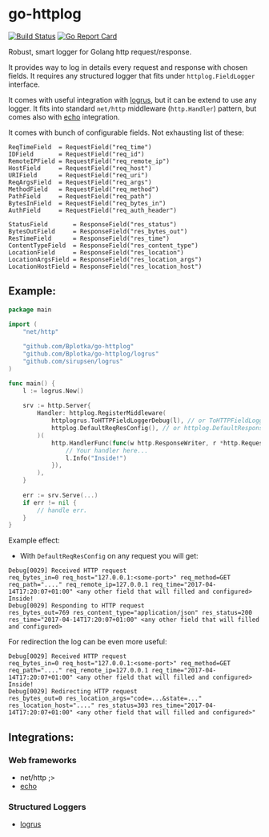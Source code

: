 # go-httplog

[![Build Status](https://travis-ci.org/Bplotka/go-httplog.svg?branch=master)](https://travis-ci.org/Bplotka/go-httplog) [![Go Report Card](https://goreportcard.com/badge/github.com/Bplotka/go-httplog)](https://goreportcard.com/report/github.com/Bplotka/go-httplog)

Robust, smart logger for Golang http request/response.

It provides way to log in details every request and response with chosen fields. It
requires any structured logger that fits under `httplog.FieldLogger` interface.

It comes with useful integration with [logrus]("github.com/sirupsen/logrus"), but it can be extend to use any logger.
It fits into standard `net/http` middleware (`http.Handler`) pattern, but comes also with [echo]("github.com/labstack/echo") integration.

It comes with bunch of configurable fields. Not exhausting list of these:
```
ReqTimeField  = RequestField("req_time")
IDField       = RequestField("req_id")
RemoteIPField = RequestField("req_remote_ip")
HostField     = RequestField("req_host")
URIField      = RequestField("req_uri")
ReqArgsField  = RequestField("req_args")
MethodField   = RequestField("req_method")
PathField     = RequestField("req_path")
BytesInField  = RequestField("req_bytes_in")
AuthField     = RequestField("req_auth_header")

StatusField       = ResponseField("res_status")
BytesOutField     = ResponseField("res_bytes_out")
ResTimeField      = ResponseField("res_time")
ContentTypeField  = ResponseField("res_content_type")
LocationField     = ResponseField("res_location")
LocationArgsField = ResponseField("res_location_args")
LocationHostField = ResponseField("res_location_host")
```

## Example:

```go
package main

import (
    "net/http"
    
    "github.com/Bplotka/go-httplog"
    "github.com/Bplotka/go-httplog/logrus"
    "github.com/sirupsen/logrus"
)

func main() {
    l := logrus.New()
    
    srv := http.Server{
        Handler: httplog.RegisterMiddleware(
            httplogrus.ToHTTPFieldLoggerDebug(l), // or ToHTTPFieldLoggerInfo if you want these logs to be in Info level.
            httplog.DefaultReqResConfig(), // or httplog.DefaultResponseOnlyConfig() for only log line per response. 
        )(
            http.HandlerFunc(func(w http.ResponseWriter, r *http.Request) {
                // Your handler here...
                l.Info("Inside!")
            }),
        ),
    }
    
    err := srv.Serve(...)
    if err != nil {
        // handle err.
    }
}
```

Example effect: 

* With `DefaultReqResConfig` on any request you will get:
```
Debug[0029] Received HTTP request                         req_bytes_in=0 req_host="127.0.0.1:<some-port>" req_method=GET req_path="...." req_remote_ip=127.0.0.1 req_time="2017-04-14T17:20:07+01:00" <any other field that will filled and configured>
Inside!
Debug[0029] Responding to HTTP request                    res_bytes_out=769 res_content_type="application/json" res_status=200 res_time="2017-04-14T17:20:07+01:00" <any other field that will filled and configured>
```

For redirection the log can be even more useful:
```
Debug[0029] Received HTTP request                         req_bytes_in=0 req_host="127.0.0.1:<some-port>" req_method=GET req_path="...." req_remote_ip=127.0.0.1 req_time="2017-04-14T17:20:07+01:00" <any other field that will filled and configured>
Inside!
Debug[0029] Redirecting HTTP request                      res_bytes_out=0 res_location_args="code=...&state=..." res_location_host="...." res_status=303 res_time="2017-04-14T17:20:07+01:00" <any other field that will filled and configured>" 
```

## Integrations:

### Web frameworks
* net/http ;>
* [echo](echo/middleware.go)

### Structured Loggers
* [logrus](logrus/log.go)
